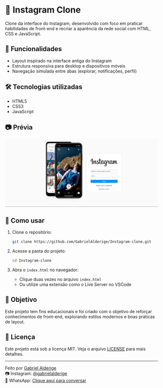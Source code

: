 # 📸 Instagram Clone

Clone da interface do Instagram, desenvolvido com foco em praticar habilidades de front-end e recriar a aparência da rede social com HTML, CSS e JavaScript.

## 🧩 Funcionalidades

- Layout inspirado na interface antiga do Instagram
- Estrutura responsiva para desktop e dispositivos móveis
- Navegação simulada entre abas (explorar, notificações, perfil)

## 🛠️ Tecnologias utilizadas

- HTML5  
- CSS3  
- JavaScript

## 📷 Prévia

![preview](./previa.png) <!-- Substitua pelo nome real da imagem se houver -->

## 🚀 Como usar

1. Clone o repositório:
   ```bash
   git clone https://github.com/GabrielAlderige/Instagram-clone.git
   ```

2. Acesse a pasta do projeto:
   ```bash
   cd Instagram-clone
   ```

3. Abra o `index.html` no navegador:
   - Clique duas vezes no arquivo `index.html`  
   - Ou utilize uma extensão como o Live Server no VSCode

## 🎯 Objetivo

Este projeto tem fins educacionais e foi criado com o objetivo de reforçar conhecimentos de front-end, explorando estilos modernos e boas práticas de layout.

## 📄 Licença

Este projeto está sob a licença MIT. Veja o arquivo [LICENSE](LICENSE) para mais detalhes.

---

Feito por [Gabriel Alderige](https://github.com/GabrielAlderige)  
📷 Instagram: [@gabrielalderige](https://instagram.com/gabrielalderige)  
💬 WhatsApp: [Clique aqui para conversar](https://wa.me/5535998416972)
